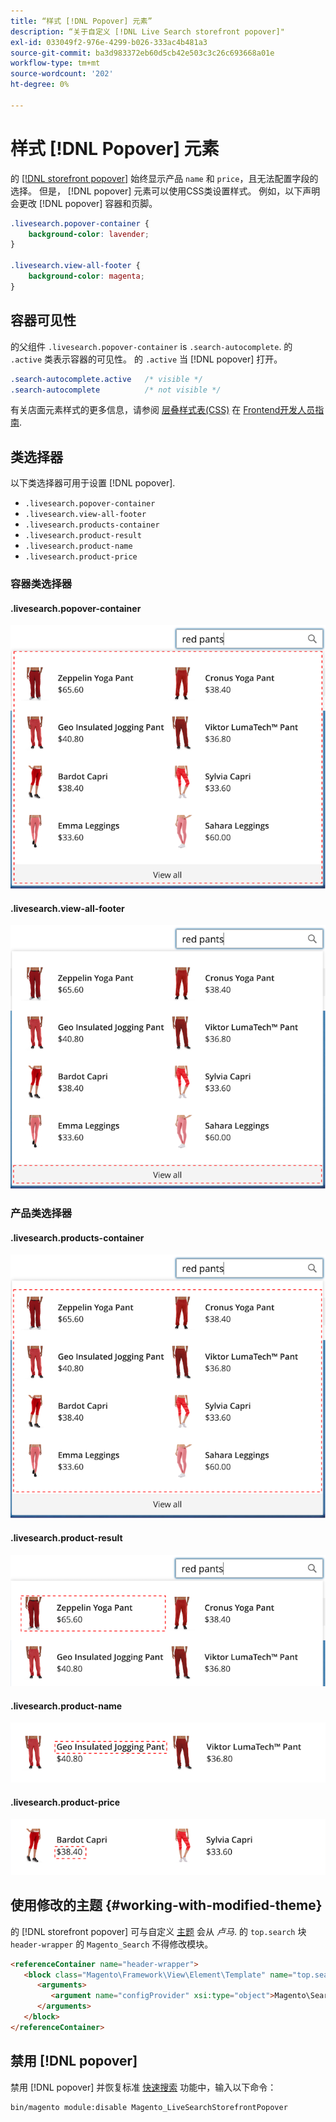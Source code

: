 ```yaml
---
title: “样式 [!DNL Popover] 元素”
description: “关于自定义 [!DNL Live Search storefront popover]"
exl-id: 033049f2-976e-4299-b026-333ac4b481a3
source-git-commit: ba3d983372eb60d5cb42e503c3c26c693668a01e
workflow-type: tm+mt
source-wordcount: '202'
ht-degree: 0%

---
```


# 样式 [!DNL Popover] 元素

的 [[!DNL storefront popover]](storefront-popover.md) 始终显示产品 `name` 和 `price`，且无法配置字段的选择。 但是， [!DNL popover] 元素可以使用CSS类设置样式。 例如，以下声明会更改 [!DNL popover] 容器和页脚。

```css
.livesearch.popover-container {
    background-color: lavender;
}

.livesearch.view-all-footer {
    background-color: magenta;
}
```

## 容器可见性

的父组件 `.livesearch.popover-container` is `.search-autocomplete`.  的 `.active` 类表示容器的可见性。 的 `.active` 当 [!DNL popover] 打开。

```css
.search-autocomplete.active   /* visible */
.search-autocomplete          /* not visible */
```

有关店面元素样式的更多信息，请参阅 [层叠样式表(CSS)](https://devdocs.magento.com/guides/v2.4/frontend-dev-guide/css-topics/css-overview.html) 在 [Frontend开发人员指南](https://devdocs.magento.com/guides/v2.4/frontend-dev-guide/bk-frontend-dev-guide.html).

## 类选择器

以下类选择器可用于设置 [!DNL popover].

* `.livesearch.popover-container`
* `.livesearch.view-all-footer`
* `.livesearch.products-container`
* `.livesearch.product-result`
* `.livesearch.product-name`
* `.livesearch.product-price`

### 容器类选择器

#### .livesearch.popover-container

![[!DNL Popover] 容器](assets/livesearch-popover-container.png)

#### .livesearch.view-all-footer

![查看所有页脚](assets/livesearch-view-all-footer.png)

### 产品类选择器

#### .livesearch.products-container

![产品容器](assets/livesearch-product-container.png)

#### .livesearch.product-result

![产品结果](assets/livesearch-product-result.png)

#### .livesearch.product-name

![产品名称](assets/livesearch-product-name.png)

#### .livesearch.product-price

![产品价格](assets/livesearch-product-price.png)

## 使用修改的主题 {#working-with-modified-theme}

的 [!DNL storefront popover] 可与自定义 [主题](https://devdocs.magento.com/guides/v2.3/frontend-dev-guide/themes/theme-overview.html) 会从 *卢马*. 的 `top.search` 块 `header-wrapper` 的 `Magento_Search` 不得修改模块。

```html
<referenceContainer name="header-wrapper">
   <block class="Magento\Framework\View\Element\Template" name="top.search" as="topSearch" template="Magento_Search::form.mini.phtml">
      <arguments>
         <argument name="configProvider" xsi:type="object">Magento\Search\ViewModel\ConfigProvider</argument>
      </arguments>
   </block>
</referenceContainer>
```

## 禁用 [!DNL popover]

禁用 [!DNL popover] 并恢复标准 [快速搜索](https://docs.magento.com/user-guide/catalog/search-quick.html) 功能中，输入以下命令：

```bash
bin/magento module:disable Magento_LiveSearchStorefrontPopover
```
